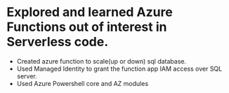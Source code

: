 # Explored and learned Azure Functions out of interest in Serverless code.
- Created azure function to scale(up or down) sql database.
- Used Managed Identity to grant the function app IAM access over SQL server.
- Used Azure Powershell core and AZ modules
